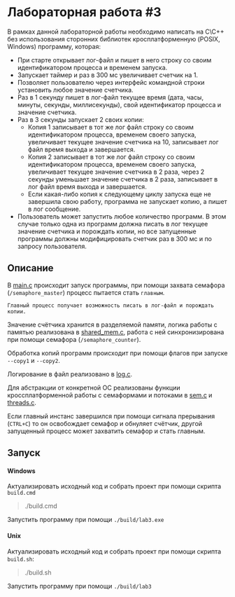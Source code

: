# Лабораторная работа #3

В рамках данной лабораторной работы необходимо написать на C\C++ без использования сторонних библиотек кросплатформенную (POSIX, Windows) программу, которая:
- При старте открывает лог-файл и пишет в него строку со своим идентификатором процесса и временем запуска.
- Запускает таймер и раз в 300 мс увеличивает счетчик на 1.
- Позволяет пользователю через интерфейс командной строки установить любое значение счетчика.
- Раз в 1 секунду пишет в лог-файл текущее время (дата, часы, минуты, секунды, миллисекунды), свой идентификатор процесса и значение счетчика.
- Раз в 3 секунды запускает 2 своих копии:
    - Копия 1 записывает в тот же лог файл строку со своим идентификатором процесса, временем своего запуска, увеличивает текущее значение счетчика на 10, 
    записывает лог файл время выхода и завершается.
    - Копия 2 записывает в тот же лог файл строку со своим идентификатором процесса, временем своего запуска, увеличивает текущее значение счетчика в 2 раза, через 2 секунды уменьшает значение счетчика в 2 раза, записывает в лог файл время выхода и завершается.
    - Если какая-либо копия к следующему циклу запуска еще не завершила свою работу, программа не запускает копию, а пишет в лог сообщение.
- Пользователь может запустить любое количество программ. В этом случае только одна из программ должна писать в лог текущее значение счетчика и порождать копии, но все запущенные программы должны модифицировать счетчик раз в 300 мс и по запросу пользователя.
## Описание
В [main.c](main.c) происходит запуск программы, при помощи захвата семафора (`/semaphore_master`) процесс пытается стать `главным`.

```Главный процесс получает возможность писать в лог-файл и порождать копии.```

Значение счётчика хранится в разделяемой памяти, логика работы с памятью реализована в [shared_mem.c](shared_mem.c), работа с ней синхронизирована при помощи семафора (`/semaphore_counter`).

Обработка копий программ происходит при помощи флагов при запуске `--copy1` и `--copy2`.

Логирование в файл реализовано в [log.c](log.c).

Для абстракции от конкретной ОС реализованы функции кроссплатформенной работы с семаформами и потоками в [sem.c](sem.c) и [threads.c](threads.c).


Если главный инстанс завершился при помощи сигнала прерывания (`CTRL+C`) то он освобождает семафор и обнуляет счётчик, другой запущенный процесс может захватить семафор и стать главным.
## Запуск

#### Windows
Актуализировать исходный код и собрать проект при помощи скрипта `build.cmd`
> ./build.cmd

Запустить программу при помощи `./build/lab3.exe`

#### Unix
Актуализировать исходный код и собрать проект при помощи скрипта `build.sh`:
> ./build.sh

Запустить программу при помощи `./build/lab3`
